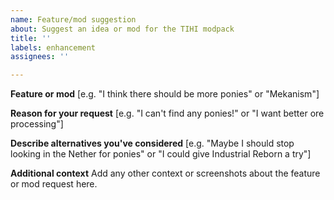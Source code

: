 ```yaml
---
name: Feature/mod suggestion
about: Suggest an idea or mod for the TIHI modpack
title: ''
labels: enhancement
assignees: ''

---
```


**Feature or mod**
[e.g. "I think there should be more ponies" or "Mekanism"]

**Reason for your request**
[e.g. "I can't find any ponies!" or "I want better ore processing"]

**Describe alternatives you've considered**
[e.g. "Maybe I should stop looking in the Nether for ponies" or "I could give Industrial Reborn a try"]

**Additional context**
Add any other context or screenshots about the feature or mod request here.

